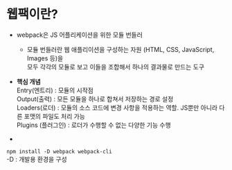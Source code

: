 # 웹팩이란?

* webpack은 JS 어플리케이션을 위한 모듈 번들러   
  * 모듈 번들러란 웹 애플리이션을 구성하는 자원 (HTML, CSS, JavaScript, Images 등)을   
  모두 각각의 모듈로 보고 이들을 조합해서 하나의 결과물로 만드는 도구   

* **핵심 개념**   
Entry(엔트리) : 모듈의 시작점   
Output(출력) : 모든 모듈을 하나로 합쳐서 저장하는 경로 설정   
Loaders(로더) : 모듈의 소스 코드에 변경 사항을 적용하는 역할. JS뿐만 아니라 다른 포맷의 파일도 처리 가능   
Plugins (플러그인) : 로더가 수행할 수 없는 다양한 기능 수행   

* 
```npm install -D webpack webpack-cli```   
-D : 개발용 환경을 구성
